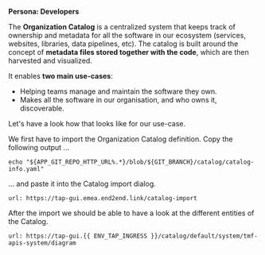 **Persona: Developers**

The **Organization Catalog** is a centralized system that keeps track of ownership and metadata for all the software in our ecosystem (services, websites, libraries, data pipelines, etc). The catalog is built around the concept of **metadata files stored together with the code**, which are then harvested and visualized.

It enables **two main use-cases**:
- Helping teams manage and maintain the software they own.
- Makes all the software in our organisation, and who owns it, discoverable.

Let's have a look how that looks like for our use-case. 

We first have to import the Organization Catalog definition. Copy the following output ...
```execute
echo "${APP_GIT_REPO_HTTP_URL%.*}/blob/${GIT_BRANCH}/catalog/catalog-info.yaml"
```
... and paste it into the Catalog import dialog.
```dashboard:open-url
url: https://tap-gui.emea.end2end.link/catalog-import
```

After the import we should be able to have a look at the different entities of the Catalog.
```dashboard:open-url
url: https://tap-gui.{{ ENV_TAP_INGRESS }}/catalog/default/system/tmf-apis-system/diagram
```